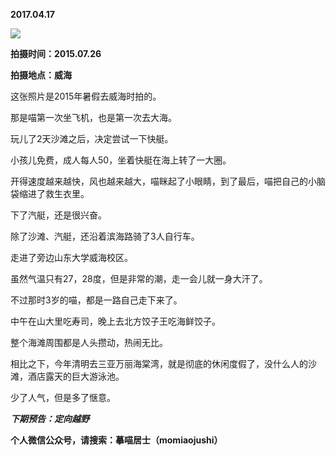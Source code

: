 
          
**2017.04.17**

![](https://pic4.zhimg.com/v2-73595c086b0f3520660959fa581b499f.jpg)


**拍摄时间：2015.07.26**

**拍摄地点：威海**

这张照片是2015年暑假去威海时拍的。

那是喵第一次坐飞机，也是第一次去大海。

玩儿了2天沙滩之后，决定尝试一下快艇。

小孩儿免费，成人每人50，坐着快艇在海上转了一大圈。

开得速度越来越快，风也越来越大，喵眯起了小眼睛，到了最后，喵把自己的小脑袋缩进了救生衣里。

下了汽艇，还是很兴奋。

除了沙滩、汽艇，还沿着滨海路骑了3人自行车。

走进了旁边山东大学威海校区。

虽然气温只有27，28度，但是非常的潮，走一会儿就一身大汗了。

不过那时3岁的喵，都是一路自己走下来了。

中午在山大里吃寿司，晚上去北方饺子王吃海鲜饺子。

整个海滩周围都是人头攒动，热闹无比。

相比之下，今年清明去三亚万丽海棠湾，就是彻底的休闲度假了，没什么人的沙滩，酒店露天的巨大游泳池。

少了人气，但是多了惬意。


***下期预告：定向越野***


**个人微信公众号，请搜索：摹喵居士（momiaojushi）**

        